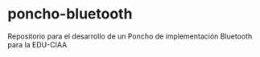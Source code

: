# poncho-bluetooth
Repositorio para el desarrollo de un Poncho de implementación Bluetooth para la EDU-CIAA
